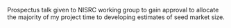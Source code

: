 Prospectus talk given to NISRC working group to gain approval to allocate the majority of my project time to developing estimates of seed market size.
